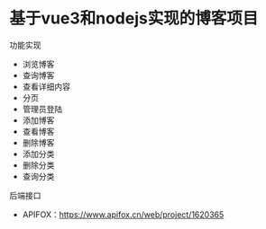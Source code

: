# 基于vue3和nodejs实现的博客项目

功能实现

- 浏览博客
- 查询博客
- 查看详细内容
- 分页
- 管理员登陆
- 添加博客
- 查看博客
- 删除博客
- 添加分类
- 删除分类
- 查询分类

后端接口

- APIFOX：https://www.apifox.cn/web/project/1620365

